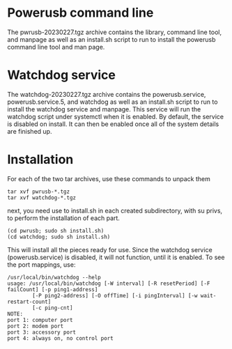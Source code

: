 # Powerusb command line
The pwrusb-20230227.tgz archive contains the library, command line tool, and manpage as well as an install.sh script to run to install
the powerusb command line tool and man page.

# Watchdog service
The watchdog-20230227.tgz archive contains the powerusb.service, powerusb.service.5, and watchdog as well as an install.sh script
to run to install the watchdog service and manpage.  This service will run the watchdog script under systemctl when it is enabled.
By default, the service is disabled on install.  It can then be enabled once all of the system details are finished up.

# Installation
For each of the two tar archives, use these commands to unpack them

	tar xvf pwrusb-*.tgz
	tar xvf watchdog-*.tgz

next, you need use to install.sh in each created subdirectory, with su privs, to perform the installation of each part.

	(cd pwrusb; sudo sh install.sh)
	(cd watchdog; sudo sh install.sh)

This will install all the pieces ready for use.  Since the watchdog service (powerusb.service) is disabled, it will not function,
until it is enabled.  To see the port mappings, use:

	/usr/local/bin/watchdog --help
	usage: /usr/local/bin/watchdog [-W interval] [-R resetPeriod] [-F failCount] [-p ping1-address]
			[-P ping2-address] [-O offTime] [-i pingInterval] [-w wait-restart-count]
			[-c ping-cnt]
	NOTE:
	port 1: computer port
	port 2: modem port
	port 3: accessory port
	port 4: always on, no control port

